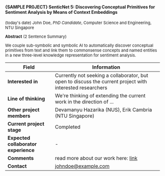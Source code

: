 <!-- Project Title-->
#### {SAMPLE PR0JECT} SenticNet 5: Discovering Conceptual Primitives for Sentiment Analysis by Means of Context Embeddings
<!-- Please do not change the font size-->
<font size="2"> 

<!-- Your Name and Affiliation-->
(today's date) John Doe, *PhD Candidate*, Computer Science and Engineering, NTU Singapore

**Abstract** (2 Sentence Summary)
<p>

We couple sub-symbolic and symbolic AI to automatically discover conceptual primitives from text and link them to commonsense concepts and named entities in a new three-level knowledge representation for sentiment analysis.

</p>

<!-- Project Information Table-->
| Field | Information          |
| ------------- | ----------- |
| **Interested in**        |  Currently not seeking a collaborator, but open to discuss the current project with interested researchers  | <!-- e.g. Actively looking for collaborators, Not looking but open to collaborating, Discussing research and project results
| **Line of thinking** | We're thinking of extending the current work in the direction of ...| <!-- e.g. do you need help in some area? Broad direction of thinking, where to extend the work etc.
| **Other project members**  | Devamanyu Hazarika (NUS), Erik Cambria (NTU Singapore)|
| **Current project stage**         |  Completed  | <!-- for e.g. Initial brainstorming and ideation phase, Just started, Middle, Almost Complete, Complete
| **Expected collaborator experience**         |  -  | <!-- (if applicable) for e.g. Bachelor's degree, Master's Degree, PhD Candidate, PhD holder, Research Scientist, etc.
| **Comments**         |  read more about our work here: [link](https://sentic.net/senticnet-5.pdf)  | <!-- for e.g. Any additional points to be discussed
| **Contact**     |  johndoe@example.com  | <!-- Twitter, Email, etc.